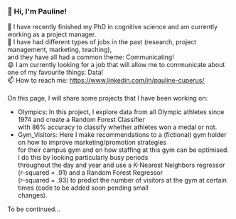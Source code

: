 ### 👋 Hi, I'm Pauline!
🔭 I have recently finished my PhD in cognitive science and am currently working as a project manager. <br />
💬 I have had different types of jobs in the past (research, project management, marketing, teaching), <br />
   and they have all had a common theme: Communicating!<br />
😄 I am currently looking for a job that will allow me to communicate about one of my favourite things: Data! <br />
📫 How to reach me: https://www.linkedin.com/in/pauline-cuperus/<br />
<br />
On this page, I will share some projects that I have been working on:<br />
- Olympics: In this project, I explore data from all Olympic athletes since 1974 and create a Random Forest Classifier <br />
  with 86% accuracy to classify whether athletes won a medal or not.<br />
- Gym_Visitors: Here I make recommendations to a (fictional) gym holder on how to improve marketing/promotion strategies<br />
  for their campus gym and on how staffing at this gym can be optimised. I do this by looking particularly busy periods<br />
  throughout the day and year and use a K-Nearest Neighbors regressor (r-squared = .91) and a Random Forest Regressor <br />
  (r-squared = .93) to predict the number of visitors at the gym at certain times (code to be added soon pending small<br />
  changes). 

To be continued...

<!--
**PaulineAC/PaulineAC** is a ✨ _special_ ✨ repository because its `README.md` (this file) appears on your GitHub profile.

Here are some ideas to get you started:

- 🔭 I’m currently working on ...
- 🌱 I’m currently learning ...
- 👯 I’m looking to collaborate on ...
- 🤔 I’m looking for help with ...
- 💬 Ask me about ...
- 📫 How to reach me: ...
- 😄 Pronouns: ...
- ⚡ Fun fact: ...
-->
